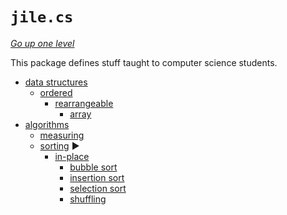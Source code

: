 # `jile.cs`

[_Go up one level_](../readme.md)

This package defines stuff taught to computer science students.

- [data structures](Structure.java)
  - [ordered](OrderedStructure.java)
    - [rearrangeable](RearrangeableOrderedStructure.java)
      - [array](Array.java)
- [algorithms](Algorithm.java)
  - [measuring](Measurer.java)
  - [sorting](SortingAlgorithm.java) :arrow_forward:
    - [in-place](MutativeSortingAlgorithm.java)
      - [bubble sort](BubbleSort.java)
      - [insertion sort](InsertionSort.java)
      - [selection sort](SelectionSort.java)
      - [shuffling](Shuffler.java)
